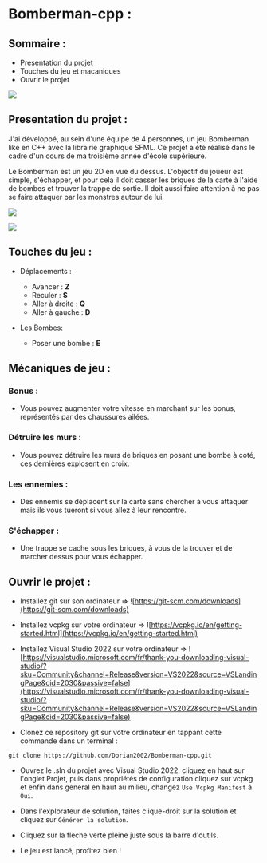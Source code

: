 # Bomberman-cpp :

## Sommaire :

- Presentation du projet
- Touches du jeu et macaniques
- Ouvrir le projet

![](https://mir-s3-cdn-cf.behance.net/project_modules/max_1200/8df5a5165721189.640c363fc4078.png)

## Presentation du projet :

J'ai développé, au sein d'une équipe de 4 personnes, un jeu Bomberman like en C++ avec la librairie graphique SFML. Ce projet a été réalisé dans le cadre d'un cours de ma troisième année d'école supérieure.

Le Bomberman est un jeu 2D en vue du dessus. L'objectif du joueur est simple, s'échapper, et pour cela il doit casser les briques de la carte à l'aide de bombes et trouver la trappe de sortie. Il doit aussi faire attention à ne pas se faire attaquer par les monstres autour de lui.

![](https://mir-s3-cdn-cf.behance.net/project_modules/max_1200/c53876165721189.640c363f80535.png)

![](https://mir-s3-cdn-cf.behance.net/project_modules/max_1200/961729165721189.640c363f7f149.png)

## Touches du jeu :

- Déplacements :

  - Avancer : **Z**
  - Reculer : **S**
  - Aller à droite : **Q**
  - Aller à gauche : **D**

- Les Bombes:
  - Poser une bombe : **E**

## Mécaniques de jeu :

### Bonus :

- Vous pouvez augmenter votre vitesse en marchant sur les bonus, représentés par des chaussures ailées.

### Détruire les murs :

- Vous pouvez détruire les murs de briques en posant une bombe à coté, ces dernières explosent en croix.

### Les ennemies : 

- Des ennemis se déplacent sur la carte sans chercher à vous attaquer mais ils vous tueront si vous allez à leur rencontre.

### S'échapper :

- Une trappe se cache sous les briques, à vous de la trouver et de marcher dessus pour vous échapper.

## Ouvrir le projet :

- Installez git sur son ordinateur => ![https://git-scm.com/downloads](https://git-scm.com/downloads)

- Installez vcpkg sur votre ordinateur => ![https://vcpkg.io/en/getting-started.html](https://vcpkg.io/en/getting-started.html)

- Installez Visual Studio 2022 sur votre ordinateur => ![https://visualstudio.microsoft.com/fr/thank-you-downloading-visual-studio/?sku=Community&channel=Release&version=VS2022&source=VSLandingPage&cid=2030&passive=false](https://visualstudio.microsoft.com/fr/thank-you-downloading-visual-studio/?sku=Community&channel=Release&version=VS2022&source=VSLandingPage&cid=2030&passive=false)

- Clonez ce repository git sur votre ordinateur en tappant cette commande dans un terminal :

```
git clone https://github.com/Dorian2002/Bomberman-cpp.git
```

- Ouvrez le .sln du projet avec Visual Studio 2022, cliquez en haut sur l'onglet Projet, puis dans propriétés de configuration cliquez sur vcpkg et enfin dans general en haut au milieu, changez ```Use Vcpkg Manifest``` à ```Oui```.

- Dans l'explorateur de solution, faites clique-droit sur la solution et cliquez sur ```Générer la solution```.

- Cliquez sur la flèche verte pleine juste sous la barre d'outils.

- Le jeu est lancé, profitez bien !
